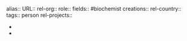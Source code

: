 alias::
URL::
rel-org::
role::
fields:: #biochemist
creations::
rel-country::
tags:: person
rel-projects::

-
-
